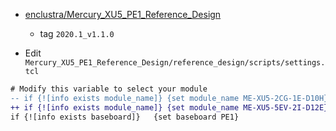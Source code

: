 - [enclustra/Mercury_XU5_PE1_Reference_Design](https://github.com/enclustra/Mercury_XU5_PE1_Reference_Design.git)
  - tag `2020.1_v1.1.0`


- Edit `Mercury_XU5_PE1_Reference_Design/reference_design/scripts/settings.tcl`

```diff
# Modify this variable to select your module
-- if {![info exists module_name]} {set module_name ME-XU5-2CG-1E-D10H}
++ if {![info exists module_name]} {set module_name ME-XU5-5EV-2I-D12E}
if {![info exists baseboard]}   {set baseboard PE1}
```